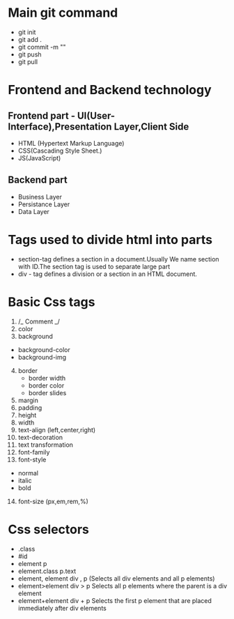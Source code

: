 # Main git command

- git init
- git add .
- git commit -m ""
- git push
- git pull

# Frontend and Backend technology

## Frontend part - UI(User-Interface),Presentation Layer,Client Side

- HTML (Hypertext Markup Language)
- CSS(Cascading Style Sheet.)
- JS(JavaScript)

## Backend part

- Business Layer
- Persistance Layer
- Data Layer

# Tags used to divide html into parts

- section-tag defines a section in a document.Usually We name section with ID.The section tag is used to separate large part
- div - tag defines a division or a section in an HTML document.

# Basic Css tags

1. /_ Comment _/
2. color
3. background

- background-color
- background-img

4. border
   - border width
   - border color
   - border slides
5. margin
6. padding
7. height
8. width
9. text-align (left,center,right)
10. text-decoration
11. text transformation
12. font-family
13. font-style

- normal
- italic
- bold

14. font-size (px,em,rem,%)

# Css selectors

- .class
- #id
- element p
- element.class p.text
- element, element div , p (Selects all div elements and all p elements)
- element>element div > p Selects all p elements where the parent is a div element
- element+element div + p Selects the first p element that are placed immediately after div elements
